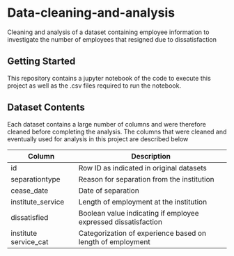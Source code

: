 # Data-cleaning-and-analysis
Cleaning and analysis of a dataset containing employee information to investigate the number of employees that resigned due to dissatisfaction 

## Getting Started
This repository contains a jupyter notebook of the code to execute this project as well as the .csv files required to run the notebook.

## Dataset Contents
Each dataset contains a large number of columns and were therefore cleaned before completing the analysis. The columns that were cleaned and eventually used for analysis in this project are described below

|Column|Description|
|---|---|
|id|Row ID as indicated in original datasets|
|separationtype|Reason for separation from the institution|
|cease_date|Date of separation|
|institute_service|Length of employment at the institution|
|dissatisfied|Boolean value indicating if employee expressed dissatisfaction|
|institute	service_cat|Categorization of experience based on length of employment|
